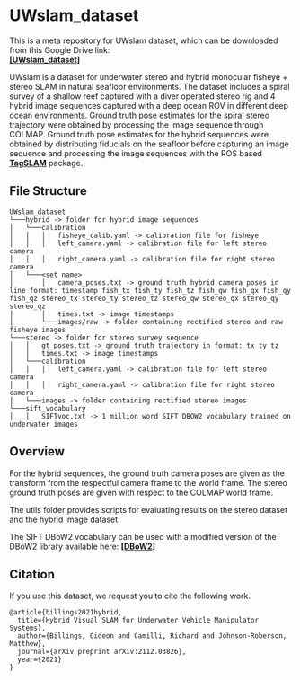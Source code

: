 # UWslam_dataset
This is a meta repository for UWslam dataset, which can be downloaded from this Google Drive link:  
[**[UWslam_dataset]**](https://drive.google.com/file/d/1jV2dmvPZpjScwCPO0kNTN4jIHaDL8FU-/view?usp=sharing)

UWslam is a dataset for underwater stereo and hybrid monocular fisheye + stereo SLAM in natural seafloor environments. The dataset includes a spiral survey of a shallow reef captured with a diver operated stereo rig and 4 hybrid image sequences captured with a deep ocean ROV in different deep ocean environments. Ground truth pose estimates for the spiral stereo trajectory were obtained by processing the image sequence through COLMAP. Ground truth pose estimates for the hybrid sequences were obtained by distributing fiducials on the seafloor before capturing an image sequence and processing the image sequences with the ROS based [**TagSLAM**](https://berndpfrommer.github.io/tagslam_web/) package.

## File Structure
 ```
UWslam_dataset
└───hybrid -> folder for hybrid image sequences
│   └───calibration  
│   │   │   fisheye_calib.yaml -> calibration file for fisheye  
│   │   │   left_camera.yaml -> calibration file for left stereo camera
│   │   │   right_camera.yaml -> calibration file for right stereo camera
│   └───<set name>
│       │   camera_poses.txt -> ground truth hybrid camera poses in line format: timestamp fish_tx fish_ty fish_tz fish_qw fish_qx fish_qy fish_qz stereo_tx stereo_ty stereo_tz stereo_qw stereo_qx stereo_qy stereo_qz
│       │   times.txt -> image timestamps
│       └───images/raw -> folder containing rectified stereo and raw fisheye images
└───stereo -> folder for stereo survey sequence
│   │   gt_poses.txt -> ground truth trajectory in format: tx ty tz
│   │   times.txt -> image timestamps
│   └───calibration  
│   │   │   left_camera.yaml -> calibration file for left stereo camera
│   │   │   right_camera.yaml -> calibration file for right stereo camera
│   └───images -> folder containing rectified stereo images
└───sift_vocabulary
│   │   SIFTvoc.txt -> 1 million word SIFT DBOW2 vocabulary trained on underwater images
```

## Overview

For the hybrid sequences, the ground truth camera poses are given as the transform from the respectful camera frame to the world frame. The stereo ground truth poses are given with respect to the COLMAP world frame.

The utils folder provides scripts for evaluating results on the stereo dataset and the hybrid image dataset.

The SIFT DBoW2 vocabulary can be used with a modified version of the DBoW2 library available here:
[**[DBoW2]**](https://github.com/gidobot/DBoW2)

<!--
Sample annotated sequence, showing center rectified images for visualization of the model handle projections

![Output sample](https://github.com/gidobot/gifs/raw/master/VisPose_Reviewer.gif)

The dataset was annotated using the VisPose annotation tool, which can also be used to review the annotations:  
[**[VisPose]**](https://github.com/gidobot/VisPose)

The sequence consistent camera poses for input to the VisPose annotation tool were generated using the ROS based [**TagSLAM**](https://berndpfrommer.github.io/tagslam_web/) package. Below is a sample sequence showing the AprilTag detector and TagSLAM estimated camera poses

![Output sample](https://github.com/gidobot/gifs/raw/master/VisPose_AprilSLAM.gif)
 -->

## Citation
If you use this dataset, we request you to cite the following work.
```
@article{billings2021hybrid,
  title={Hybrid Visual SLAM for Underwater Vehicle Manipulator Systems},
  author={Billings, Gideon and Camilli, Richard and Johnson-Roberson, Matthew},
  journal={arXiv preprint arXiv:2112.03826},
  year={2021}
}
```

